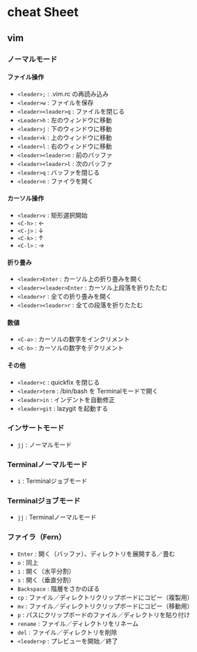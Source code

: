 # cheat Sheet

## vim

### ノーマルモード

#### ファイル操作
- `<leader>;`         : .vim.rc の再読み込み
- `<leader>w`         : ファイルを保存
- `<leader><leader>q` : ファイルを閉じる
- `<Leader>h`         : 左のウィンドウに移動
- `<leader>j`         : 下のウィンドウに移動
- `<leader>k`         : 上のウィンドウに移動
- `<leader>l`         : 右のウィンドウに移動
- `<leader><leader>n` : 前のバッファ
- `<leader><leader>l` : 次のバッファ
- `<leader>q`         : バッファを閉じる
- `<leader>n`         : ファイラを開く

#### カーソル操作
- `<leader>v` : 矩形選択開始
- `<C-h>`     : ←
- `<C-j>`     : ↓
- `<C-k>`     : ↑
- `<C-l>`     : →

#### 折り畳み
- `<leader>Enter`         : カーソル上の折り畳みを開く
- `<leader><leader>Enter` : カーソル上段落を折りたたむ
- `<leader>r`             : 全ての折り畳みを開く
- `<leader><leader>r`     : 全ての段落を折りたたむ

#### 数値
- `<C-a>` : カーソルの数字をインクリメント
- `<C-b>` : カーソルの数字をデクリメント

#### その他
- `<leader>c`    : quickfix を閉じる
- `<leader>term` : /bin/bash を Terminalモードで開く
- `<leader>in`   : インデントを自動修正
- `<leader>git`  : lazygit を起動する

### インサートモード
- `jj` : ノーマルモード

### Terminalノーマルモード
- `i` : Terminalジョブモード

### Terminalジョブモード
- `jj` : Terminalノーマルモード

### ファイラ（Fern）
- `Enter`     : 開く（バッファ）、ディレクトリを展開する／畳む
- `o`         : 同上
- `i`         : 開く（水平分割）
- `s`         : 開く（垂直分割）
- `Backspace` : 階層をさかのぼる
- `cp`        : ファイル／ディレクトリクリップボードにコピー（複製用）
- `mv`        : ファイル／ディレクトリクリップボードにコピー（移動用）
- `p`        : パスにクリップボードのファイル／ディレクトリを貼り付け
- `rename`    : ファイル／ディレクトリをリネーム
- `del`       : ファイル／ディレクトリを削除
- `<leader>p`      : プレビューを開始／終了

